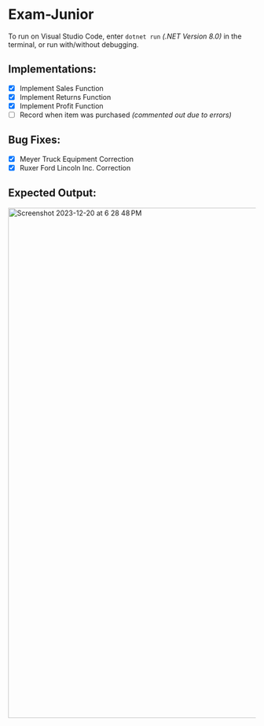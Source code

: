 # **Exam-Junior**
To run on Visual Studio Code, enter `dotnet run` _(.NET Version 8.0)_ in the terminal, or run with/without debugging.

## Implementations:
- [x] Implement Sales Function
- [x] Implement Returns Function
- [x] Implement Profit Function
- [ ] Record when item was purchased _(commented out due to errors)_

## Bug Fixes:
- [x] Meyer Truck Equipment Correction
- [x] Ruxer Ford Lincoln Inc. Correction

## Expected Output:
<img width="1039" alt="Screenshot 2023-12-20 at 6 28 48 PM" src="https://github.com/aminaopio/Meyer-Distributing-Exam-Junior/assets/65184488/120bf65e-8794-46e9-80d2-eceb862c1de5">

